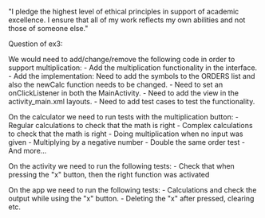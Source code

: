 "I pledge the highest level of ethical principles in support of academic excellence.  I ensure that all of my work reflects my own abilities and not those of someone else."

Question of ex3:

We would need to add/change/remove the following code in order to support multiplication:
    - Add the multiplication functionality in the interface.
    - Add the implementation: Need to add the symbols to the ORDERS list and also the newCalc function needs to be changed.
    - Need to set an onClickListener in both the MainActivity.
    - Need to add the view in the activity_main.xml layouts.
    - Need to add test cases to test the functionality.

On the calculator we need to run tests with the multiplication button:
    - Regular calculations to check that the math is right
    - Complex calculations to check that the math is right
    - Doing multiplication when no input was given
    - Multiplying by a negative number
    - Double the same order test
    - And more...

On the activity we need to run the following tests:
    - Check that when pressing the "x" button, then the right function was activated

On the app we need to run the following tests:
     - Calculations and check the output while using the "x" button.
     - Deleting the "x" after pressed, clearing etc.
